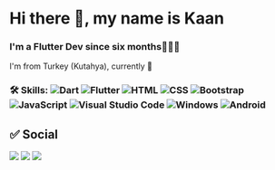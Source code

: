 # Hi there 👋, my name is Kaan
###  I'm a Flutter Dev since six months🙍🏽‍♂️
I'm from Turkey (Kutahya), currently 🚀

### 🛠 Skills: <img src="https://camo.githubusercontent.com/df6cf95ebff290dbd402b4a40d92b74fb3d025ddae01675d64d3ed133b0b8dd3/68747470733a2f2f696d672e736869656c64732e696f2f62616467652f446172742d3035313232413f7374796c653d666c6174266c6f676f3d64617274266c6f676f436f6c6f723d323942364636" alt="Dart" data-canonical-src="https://img.shields.io/badge/Dart-05122A?style=flat&amp;logo=dart&amp;logoColor=29B6F6" style="max-width:100%;"> <img src="https://camo.githubusercontent.com/63920c4db6b4d42de0c4963d96e57c0c848cdc72265036df5f4f18e07456bdbe/68747470733a2f2f696d672e736869656c64732e696f2f62616467652f466c75747465722d3035313232413f7374796c653d666c6174266c6f676f3d666c7574746572266c6f676f436f6c6f723d303235363942" alt="Flutter" data-canonical-src="https://img.shields.io/badge/Flutter-05122A?style=flat&amp;logo=flutter&amp;logoColor=02569B" style="max-width:100%;"> <img src="https://camo.githubusercontent.com/23f12ac9b1ff9abe99464c22d8ecfff06b828f8524c7416d80c0743a4d0f9457/68747470733a2f2f696d672e736869656c64732e696f2f62616467652f2d48544d4c2d3035313232413f7374796c653d666c6174266c6f676f3d48544d4c35266c6f676f436f6c6f723d453334463236" alt="HTML" data-canonical-src="https://img.shields.io/badge/-HTML-05122A?style=flat&amp;logo=HTML5&amp;logoColor=E34F26" style="max-width:100%;"> <img src="https://camo.githubusercontent.com/ba2f200f286396009dc13d21aecbaa1336387f3980f9a756698e3ba4ef225cfc/68747470733a2f2f696d672e736869656c64732e696f2f62616467652f2d4353532d3035313232413f7374796c653d666c6174266c6f676f3d43535333266c6f676f436f6c6f723d323339313230" alt="CSS" data-canonical-src="https://img.shields.io/badge/-CSS-05122A?style=flat&amp;logo=CSS3&amp;logoColor=239120" style="max-width:100%;"> <img src="https://camo.githubusercontent.com/2f1b81c586f8699cfbf7f96ee2aa022e8a04b263a7ca3731dd23dd5a80ca6d19/68747470733a2f2f696d672e736869656c64732e696f2f62616467652f2d426f6f7473747261702d3035313232413f7374796c653d666c6174266c6f676f3d626f6f747374726170" alt="Bootstrap" data-canonical-src="https://img.shields.io/badge/-Bootstrap-05122A?style=flat&amp;logo=bootstrap" style="max-width:100%;"> <img src="https://camo.githubusercontent.com/6e8ce928be6e5866e27140eb0bb25479b52137d75ee0196e7b67c91038a9abc3/68747470733a2f2f696d672e736869656c64732e696f2f62616467652f2d4a6176615363726970742d3035313232413f7374796c653d666c6174266c6f676f3d6a617661736372697074" alt="JavaScript" data-canonical-src="https://img.shields.io/badge/-JavaScript-05122A?style=flat&amp;logo=javascript" style="max-width:100%;"> <img src="https://camo.githubusercontent.com/1ca4fca85fcdf590edd7002c02ded299502daa79309d0656859b69d55a1c1fa9/68747470733a2f2f696d672e736869656c64732e696f2f62616467652f2d56697375616c25323053747564696f253230436f64652d3035313232413f7374796c653d666c6174266c6f676f3d76697375616c2d73747564696f2d636f6465266c6f676f436f6c6f723d303037414343" alt="Visual Studio Code" data-canonical-src="https://img.shields.io/badge/-Visual%20Studio%20Code-05122A?style=flat&amp;logo=visual-studio-code&amp;logoColor=007ACC" style="max-width:100%;"> <img src="https://camo.githubusercontent.com/64df5a8930c1a9cd9eb883be437858a3b7092d1c9c67dafab2ebd62dc2de95a3/68747470733a2f2f696d672e736869656c64732e696f2f62616467652f57696e646f77732d3035313232413f7374796c653d666c6174266c6f676f3d77696e646f7773" alt="Windows" data-canonical-src="https://img.shields.io/badge/Windows-05122A?style=flat&amp;logo=windows" style="max-width:100%;"> <img src="https://camo.githubusercontent.com/f8eec1443291ff5a58473daeea0ccf30299eaf5b2bdb4f3e8ef0714efae7a691/68747470733a2f2f696d672e736869656c64732e696f2f62616467652f2d416e64726f69642d3035313232413f7374796c653d666c6174266c6f676f3d616e64726f6964" alt="Android" data-canonical-src="https://img.shields.io/badge/-Android-05122A?style=flat&amp;logo=android" style="max-width:100%;"> 

## ✅ Social
<a href="https://twitter.com/akaanuzmann" rel="nofollow"><img src="https://camo.githubusercontent.com/5595226b14a75d75b85feb7a9acf86986a6e0811bafb45a8da855edc60000bce/68747470733a2f2f696d672e736869656c64732e696f2f62616467652f747769747465722d3144413146322e7376673f7374796c653d666f722d7468652d6261646765266c6f676f3d74776974746572266c6f676f436f6c6f723d7768697465" data-canonical-src="https://img.shields.io/badge/twitter-1DA1F2.svg?style=for-the-badge&amp;logo=twitter&amp;logoColor=white" style="max-width:100%;"></a>
<a href="https://linkedin.com/in/akaanuzman" rel="nofollow"><img src="https://camo.githubusercontent.com/bb14dfae5e125184ee97e55a8e8e227d72ac96bb53791a835ead9e0bfdf0b9df/68747470733a2f2f696d672e736869656c64732e696f2f62616467652f6c696e6b6564696e2d3030373742352e7376673f7374796c653d666f722d7468652d6261646765266c6f676f3d6c696e6b6564696e266c6f676f436f6c6f723d7768697465" data-canonical-src="https://img.shields.io/badge/linkedin-0077B5.svg?style=for-the-badge&amp;logo=linkedin&amp;logoColor=white" style="max-width:100%;"></a> <a href="https://stackoverflow.com/users/14265947/kaan-uzman?tab=profile" rel="nofollow"><img src="https://camo.githubusercontent.com/4a5e479c6863ace77f11fc8897e6e20b1f9d6c1f68c92d3f5bea448ac465b41c/68747470733a2f2f696d672e736869656c64732e696f2f62616467652f2d537461636b204f766572666c6f772d4431343833363f7374796c653d666f722d7468652d6261646765266c6f676f3d737461636b2d6f766572666c6f77266c6f676f436f6c6f723d7768697465" data-canonical-src="https://img.shields.io/badge/-Stack Overflow-D14836?style=for-the-badge&amp;logo=stack-overflow&amp;logoColor=white" style="max-width:100%;"></a>
